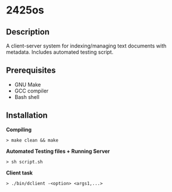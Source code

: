 # 2425os

## Description
A client-server system for indexing/managing text documents with metadata. Includes automated testing script.

## Prerequisites
- GNU Make
- GCC compiler
- Bash shell

## Installation
**Compiling**
```console
> make clean && make
```
**Automated Testing files + Running Server**
```console
> sh script.sh
```
**Client task**
```
> ./bin/dclient -<option> <args1,...>
```